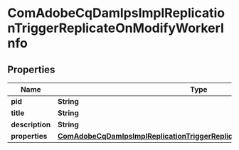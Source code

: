 

# ComAdobeCqDamIpsImplReplicationTriggerReplicateOnModifyWorkerInfo

## Properties

Name | Type | Description | Notes
------------ | ------------- | ------------- | -------------
**pid** | **String** |  |  [optional]
**title** | **String** |  |  [optional]
**description** | **String** |  |  [optional]
**properties** | [**ComAdobeCqDamIpsImplReplicationTriggerReplicateOnModifyWorkerProperties**](ComAdobeCqDamIpsImplReplicationTriggerReplicateOnModifyWorkerProperties.md) |  |  [optional]



